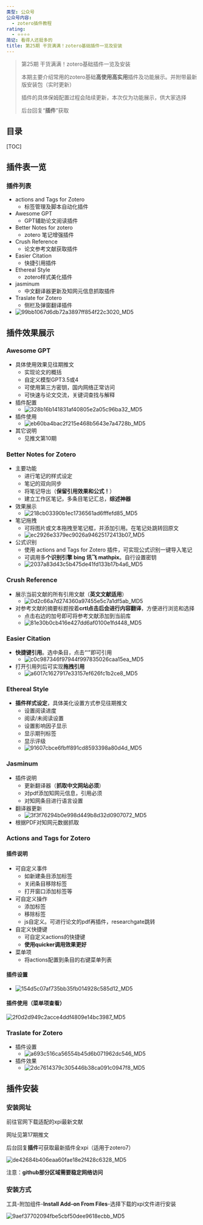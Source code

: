 ```yaml
---
类型: 公众号
公众号内容:
  - zotero插件教程
rating:
  - ⭐⭐⭐⭐
简记: 看得人还挺多的
title: 第25期 干货满满！zotero基础插件一览及安装
---
```


> 第25期 干货满满！zotero基础插件一览及安装
> 
> 本期主要介绍常用的zotero基础**高使用高实用**插件及功能展示。并附带最新版安装包（实时更新）
> 
> 插件的具体保姆配置过程会陆续更新，本次仅为功能展示，供大家选择
> 
> 后台回复“**插件**”获取

## 目录

[TOC]

## 插件表一览

### 插件列表

- actions and Tags for Zotero
	- 标签管理及脚本自动化插件
- Awesome GPT
	- GPT辅助论文阅读插件
- Better Notes for zotero
	- zotero 笔记增强插件
- Crush Reference
	- 论文参考文献获取插件
- Easier Citation
	- 快捷引用插件
- Ethereal Style
	- zotero样式美化插件
- jasminum
	- 中文翻译器更新及知网元信息抓取插件
- Traslate for Zotero
	- 侧栏及弹窗翻译插件
- ![99bb1067d6db72a3897ff854f22c3020_MD5](https://pic-go-42.oss-cn-guangzhou.aliyuncs.com/img/99bb1067d6db72a3897ff854f22c3020_MD5.png)

## 插件效果展示

### Awesome GPT

- 具体使用效果见往期推文
	- 实现论文的概括
	- 自定义模型GPT3.5或4
	- 可使用第三方密钥，国内网络正常访问
	- 可快速与论文交流，关键词查找与解释
- 插件配置
	- ![328b16b141831af40805e2a05c96ba32_MD5](https://pic-go-42.oss-cn-guangzhou.aliyuncs.com/img/328b16b141831af40805e2a05c96ba32_MD5.png)
- 插件使用
	- ![eb60ba4bac2f215e468b5643e7a4728b_MD5](https://pic-go-42.oss-cn-guangzhou.aliyuncs.com/img/eb60ba4bac2f215e468b5643e7a4728b_MD5.png)
- 其它说明
	- 见推文第10期

### Better Notes for Zotero

- 主要功能
	- 进行笔记的样式设定
	- 笔记的双向同步
	- 将笔记导出（**保留引用效果和公式！**）
	- 建立工作区笔记，多条目笔记汇总，**综述神器**
- 效果展示
	- ![218cb03390b1ec1736561ad6fffefd85_MD5](https://pic-go-42.oss-cn-guangzhou.aliyuncs.com/img/218cb03390b1ec1736561ad6fffefd85_MD5.png)
- 笔记拖拽
	- 可将图片或文本拖拽至笔记框，并添加引用。在笔记处跳转回原文
	- ![ec2926e3379ec9026a94625172413b07_MD5](https://pic-go-42.oss-cn-guangzhou.aliyuncs.com/img/ec2926e3379ec9026a94625172413b07_MD5.gif)
- 公式识别
	- 使用 actions and Tags for Zotero 插件，可实现公式识别一键导入笔记
	- 可调用多**个识别引擎 bing 讯飞 mathpix**。自行设置密钥
	- ![2037a83d43c5b475de41fd133b17b4a6_MD5](https://pic-go-42.oss-cn-guangzhou.aliyuncs.com/img/2037a83d43c5b475de41fd133b17b4a6_MD5.gif)

### Crush Reference

- 展示当前文献的所有引用文献（**英文文献适用**）
	- ![0d2c66a7d274360a97455e5c7a1df5ab_MD5](https://pic-go-42.oss-cn-guangzhou.aliyuncs.com/img/0d2c66a7d274360a97455e5c7a1df5ab_MD5.png)
- 对参考文献的摘要标题按着**crtl点击后会进行内容翻译**，方便进行浏览和选择
	- 点击右边的加号即可将参考文献添加到当前库
	- ![81e30b0cb416e427dd6af0100e1fd448_MD5](https://pic-go-42.oss-cn-guangzhou.aliyuncs.com/img/81e30b0cb416e427dd6af0100e1fd448_MD5.png)

### Easier Citation

- **快捷键引用**。选中条目，点击“‘”即可引用
	- ![c0c987346f97944f997835026caa15ea_MD5](https://pic-go-42.oss-cn-guangzhou.aliyuncs.com/img/c0c987346f97944f997835026caa15ea_MD5.gif)
- 打开引用列后可实现**拖拽引用**
	- ![a6017c1627917e33157ef626fc1b2ce8_MD5](https://pic-go-42.oss-cn-guangzhou.aliyuncs.com/img/a6017c1627917e33157ef626fc1b2ce8_MD5.gif)

### Ethereal Style

- **插件样式设定**，具体美化设置方式参见往期推文
	- 设置阅读进度
	- 阅读/未阅读设置
	- 设置影响因子显示
	- 显示期刊标签
	- 显示评级
	- ![91607cbce6fbff891cd8593398a80d4d_MD5](https://pic-go-42.oss-cn-guangzhou.aliyuncs.com/img/91607cbce6fbff891cd8593398a80d4d_MD5.png)

### Jasminum

- 插件说明
	- 更新翻译器（**抓取中文网站必须**）
	- 对pdf添加知网元信息，引用必须
	- 对知网条目进行语言设置
- 翻译器更新
	- ![3f3f76294b0e998d449b8d32d0907072_MD5](https://pic-go-42.oss-cn-guangzhou.aliyuncs.com/img/3f3f76294b0e998d449b8d32d0907072_MD5.gif)
- 根据PDF对知网元数据抓取

### Actions and Tags for Zotero

#### 插件说明

- 可自定义事件
	- 如新建条目添加标签
	- 关闭条目移除标签
	- 打开窗口添加标签等
- 可自定义操作
	- 添加标签
	- 移除标签
	- js自定义。可进行论文的pdf再插件，researchgate跳转
- 自定义快捷键
	- 可自定义actions的快捷键
	- **使用quicker调用效果更好**
- 菜单项
	- 将actions配置到条目的右键菜单列表

#### 插件设置

- ![154d5c07af735bb35fb014928c585d12_MD5](https://pic-go-42.oss-cn-guangzhou.aliyuncs.com/img/154d5c07af735bb35fb014928c585d12_MD5.png)

#### 插件使用（菜单项查看）

![2f0d2d949c2acce4ddf4809e14bc3987_MD5](https://pic-go-42.oss-cn-guangzhou.aliyuncs.com/img/2f0d2d949c2acce4ddf4809e14bc3987_MD5.png)

### Traslate for Zotero

- 插件设置
	- ![a693c516ca56554b45d6b071962dc546_MD5](https://pic-go-42.oss-cn-guangzhou.aliyuncs.com/img/a693c516ca56554b45d6b071962dc546_MD5.png)
- 插件效果
	- ![2dc7614379c305446b38ca091c0947f8_MD5](https://pic-go-42.oss-cn-guangzhou.aliyuncs.com/img/2dc7614379c305446b38ca091c0947f8_MD5.png)

## 插件安装

### 安装网址

前往官网下载适配的xpi最新文献

网址见第17期推文

后台回复**插件**可获取最新插件全xpi（适用于zotero7）

![de42684b406eaa60fae18e2f428c6328_MD5](https://pic-go-42.oss-cn-guangzhou.aliyuncs.com/img/de42684b406eaa60fae18e2f428c6328_MD5.png)

注意：**github部分区域需要稳定网络访问**

### 安装方式

工具-附加组件-**Install Add-on From Files**-选择下载的xpi文件进行安装

![9aef37702094fbe5cbf50dee9618ecbb_MD5](https://pic-go-42.oss-cn-guangzhou.aliyuncs.com/img/9aef37702094fbe5cbf50dee9618ecbb_MD5.png)